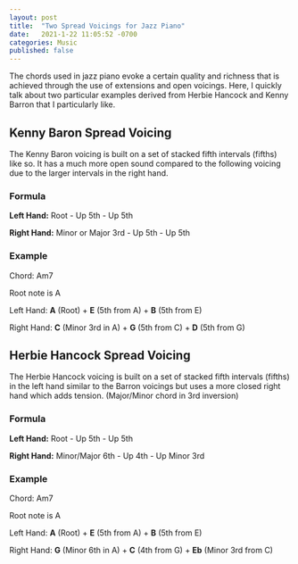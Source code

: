 ```yaml
---
layout: post
title:  "Two Spread Voicings for Jazz Piano"
date:   2021-1-22 11:05:52 -0700
categories: Music
published: false
---
```

The chords used in jazz piano evoke a certain quality and richness that is achieved through the use of extensions and open voicings. Here, I quickly talk about two particular examples derived from Herbie Hancock and Kenny Barron that I particularly like.

## Kenny Baron Spread Voicing

The Kenny Baron voicing is built on a set of stacked fifth intervals (fifths) like so. It has a much more open sound compared to the following voicing due to the larger intervals in the right hand.

### Formula
<strong><span class="orange">Left Hand:</span></strong> Root - Up 5th - Up 5th

<strong><span class="orange">Right Hand:</span></strong> Minor or Major 3rd - Up 5th - Up 5th

### Example
Chord: Am7

Root note is A

Left  Hand: <strong><span class="green">A</span></strong> (Root) + <strong><span class="green">E</span></strong> (5th from A) + <strong><span class="green">B</span></strong> (5th from E)

Right Hand: <strong><span class="green">C</span></strong> (Minor 3rd in A) + <strong><span class="green">G</span></strong> (5th from C) + <strong><span class="green">D</span></strong> (5th from G)

## Herbie Hancock Spread Voicing

The Herbie Hancock voicing is built on a set of stacked fifth intervals (fifths) in the left hand similar to the Barron voicings but uses a more closed right hand which adds tension. (Major/Minor chord in 3rd inversion)

### Formula
<strong><span class="orange">Left Hand:</span></strong> Root - Up 5th - Up 5th

<strong><span class="orange">Right Hand:</span></strong> Minor/Major 6th - Up 4th - Up Minor 3rd

### Example
Chord: Am7

Root note is A

Left  Hand: <strong><span class="green">A</span></strong> (Root) + <strong><span class="green">E</span></strong> (5th from A) + <strong><span class="green">B</span></strong> (5th from E)

Right Hand: <strong><span class="green">G</span></strong> (Minor 6th in A) + <strong><span class="green">C</span></strong> (4th from G) + <strong><span class="green">Eb</span></strong> (Minor 3rd from C)
